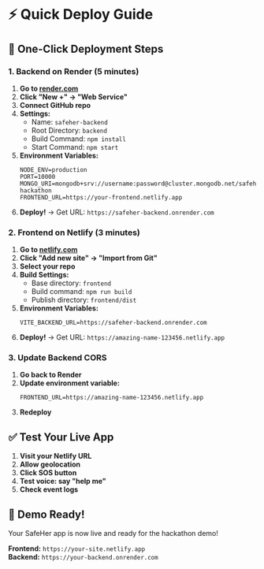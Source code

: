 # ⚡ Quick Deploy Guide

## 🚀 One-Click Deployment Steps

### 1. Backend on Render (5 minutes)

1. **Go to [render.com](https://render.com)**
2. **Click "New +" → "Web Service"**
3. **Connect GitHub repo**
4. **Settings:**
   - Name: `safeher-backend`
   - Root Directory: `backend`
   - Build Command: `npm install`
   - Start Command: `npm start`
5. **Environment Variables:**
   ```
   NODE_ENV=production
   PORT=10000
   MONGO_URI=mongodb+srv://username:password@cluster.mongodb.net/safeher-hackathon
   FRONTEND_URL=https://your-frontend.netlify.app
   ```
6. **Deploy!** → Get URL: `https://safeher-backend.onrender.com`

### 2. Frontend on Netlify (3 minutes)

1. **Go to [netlify.com](https://netlify.com)**
2. **Click "Add new site" → "Import from Git"**
3. **Select your repo**
4. **Build Settings:**
   - Base directory: `frontend`
   - Build command: `npm run build`
   - Publish directory: `frontend/dist`
5. **Environment Variables:**
   ```
   VITE_BACKEND_URL=https://safeher-backend.onrender.com
   ```
6. **Deploy!** → Get URL: `https://amazing-name-123456.netlify.app`

### 3. Update Backend CORS

1. **Go back to Render**
2. **Update environment variable:**
   ```
   FRONTEND_URL=https://amazing-name-123456.netlify.app
   ```
3. **Redeploy**

## ✅ Test Your Live App

1. **Visit your Netlify URL**
2. **Allow geolocation**
3. **Click SOS button**
4. **Test voice: say "help me"**
5. **Check event logs**

## 🎯 Demo Ready!

Your SafeHer app is now live and ready for the hackathon demo!

**Frontend:** `https://your-site.netlify.app`  
**Backend:** `https://your-backend.onrender.com`
